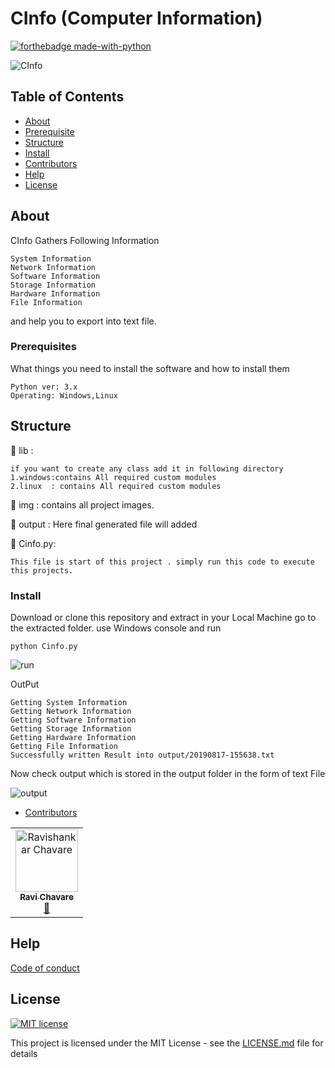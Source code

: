 # CInfo (Computer Information)
[![forthebadge made-with-python](http://ForTheBadge.com/images/badges/made-with-python.svg)](https://www.python.org/)

![CInfo](https://raw.githubusercontent.com/chavarera/Cinfo/master/img/logo.png)


## Table of Contents
- [About](#About)
- [Prerequisite](#Prerequisite)
- [Structure](#Structure)
- [Install](#install)
- [Contributors](#Contributors)
- [Help](#Help)
- [License](#license)

## About
CInfo Gathers Following Information
```
System Information
Network Information
Software Information
Storage Information
Hardware Information
File Information
```
and help you to export into text file.

### Prerequisites

What things you need to install the software and how to install them

```
Python ver: 3.x
Operating: Windows,Linux
```

## Structure
:file_folder: lib :
```
if you want to create any class add it in following directory
1.windows:contains All required custom modules
2.linux  : contains All required custom modules
```
:file_folder: img :
contains all project images.

:file_folder: output :
Here final generated file will added

:page_facing_up: Cinfo.py:
```
This file is start of this project . simply run this code to execute this projects.
```

### Install

Download or clone this repository and extract in your Local Machine go to the extracted folder.
use Windows console and run 

```
python Cinfo.py
```

![run](https://github.com/chavarera/Cinfo/blob/master/img/run.PNG)

OutPut
```
Getting System Information
Getting Network Information
Getting Software Information
Getting Storage Information
Getting Hardware Information
Getting File Information
Successfully written Result into output/20190817-155638.txt
```

Now check output which is stored in the output folder in the form of text File

![output](https://github.com/chavarera/Cinfo/blob/master/img/output.PNG)


- [Contributors](#Contributors)
<table>
  <tr>
    <td align="center"><a href="https://rmcservices.com"><img src="https://avatars3.githubusercontent.com/u/33047641?v=3" width="100px;" alt="Ravishankar Chavare"/><br /><sub><b>Ravi Chavare</b></sub></a><br /> <a href="https://github.com/chavarera" title="Github">📖</a></td>
  </tr>
</table>

## Help
[Code of conduct](CODE_OF_CONDUCT.md)

## License
[![MIT license](https://img.shields.io/badge/License-MIT-blue.svg)](LICENSE)

This project is licensed under the MIT License - see the [LICENSE.md](LICENSE.md) file for details
